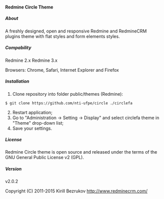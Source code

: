 #### Redmine Circle Theme

##### About
A freshly designed, open and responsive Redmine and RedmineCRM plugins theme with flat styles and form elements styles.

##### Compability
Redmine 2.x
Redmine 3.x

Browsers: Chrome, Safari, Internet Explorer and Firefox

##### Installation

1. Clone repository into folder public/themes (Redmine):
```
$ git clone https://github.com/nti-ufpe/circle ./circlefa
```
2. Restart application;
3. Go to "Administration -> Setting -> Display" and select circlefa theme in "Theme" drop-down list;
4. Save your settings.

##### License
Redmine Circle theme is open source and released under the terms of the GNU General Public License v2 (GPL).

##### Version
v2.0.2

Copyright (C) 2011-2015 Kirill Bezrukov
http://www.redminecrm.com/
